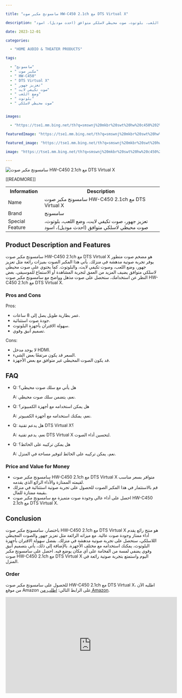 ---
title: "سامسونج مكبر صوت HW-C450 2.1ch مع DTS Virtual X"
description: "تعزيز جهور، صوت تكيفي لايت، وضع اللعب، بلوتوث، صوت محيطي لاسلكي متوافق (احدث موديل)، اسود"
date: 2023-12-01
categories:
  - "HOME AUDIO & THEATER PRODUCTS"
tags:
  - "سامسونج"
  - " مكبر صوت"
  - " HW-C450"
  - " DTS Virtual X"
  - " تعزيز جهور"
  - " صوت تكيفي لايت"
  - " وضع اللعب"
  - " بلوتوث"
  - " صوت محيطي لاسلكي"

images:
  - "https://tse1.mm.bing.net/th?q=smswnj%20mkbr%20swt%20hw%20c450%202%201ch%20m%20dts%20virtual%20x%20mdkhm%20swt%20mtdmn%20t%20zyz%20jhwr%20swt%20tkyfy%20lyt%20wd%20ll%20b%20blwtwth%20swt%20mhyty%20lslky%20mtwfq%20hdth%20mwdyl%20swd%20kode%20asin%20b0bvwfzc7l%20tag%20indrajaya%2020"
featuredImage: "https://tse1.mm.bing.net/th?q=smswnj%20mkbr%20swt%20hw%20c450%202%201ch%20m%20dts%20virtual%20x%20mdkhm%20swt%20mtdmn%20t%20zyz%20jhwr%20swt%20tkyfy%20lyt%20wd%20ll%20b%20blwtwth%20swt%20mhyty%20lslky%20mtwfq%20hdth%20mwdyl%20swd%20kode%20asin%20b0bvwfzc7l%20tag%20indrajaya%2020"
featured_image: "https://tse1.mm.bing.net/th?q=smswnj%20mkbr%20swt%20hw%20c450%202%201ch%20m%20dts%20virtual%20x%20mdkhm%20swt%20mtdmn%20t%20zyz%20jhwr%20swt%20tkyfy%20lyt%20wd%20ll%20b%20blwtwth%20swt%20mhyty%20lslky%20mtwfq%20hdth%20mwdyl%20swd%20kode%20asin%20b0bvwfzc7l%20tag%20indrajaya%2020"
image: "https://tse1.mm.bing.net/th?q=smswnj%20mkbr%20swt%20hw%20c450%202%201ch%20m%20dts%20virtual%20x%20mdkhm%20swt%20mtdmn%20t%20zyz%20jhwr%20swt%20tkyfy%20lyt%20wd%20ll%20b%20blwtwth%20swt%20mhyty%20lslky%20mtwfq%20hdth%20mwdyl%20swd%20kode%20asin%20b0bvwfzc7l%20tag%20indrajaya%2020"
---

<img alt="سامسونج مكبر صوت HW-C450 2.1ch مع DTS Virtual X" src="https://tse1.mm.bing.net/th?q=image سامسونج مكبر صوت HW-C450 2.1ch مع DTS Virtual X، مضخم صوت متضمن، تعزيز جهور، صوت تكيفي لايت، وضع اللعب، بلوتوث، صوت محيطي لاسلكي متوافق (احدث موديل)، اسود (KODE ASIN=B0BVWFZC7L, TAG=indrajaya-20)" style="display:block; margin:auto;"/>

<table>

<tr>

<th>Information</th>

<th>Description</th>

</tr>

<tr>

<td>Name</td>

<td>سامسونج مكبر صوت HW-C450 2.1ch مع DTS Virtual X</td>

</tr>

<tr>

<td>Brand</td>

<td>سامسونج</td>

</tr>

<tr>

<td>Special Feature</td>

<td>تعزيز جهور، صوت تكيفي لايت، وضع اللعب، بلوتوث، صوت محيطي لاسلكي متوافق (احدث موديل)، اسود</td>

 [[READMORE]] 



</tr>

</table>

<h2>Product Description and Features</h2>

<p>سامسونج مكبر صوت HW-C450 2.1ch مع DTS Virtual X هو مضخم صوت متطور يوفر تجربة صوتية مدهشة في منزلك. يأتي هذا المكبر الصوت بميزات رائعة مثل تعزيز جهور، وضع اللعب، وصوت تكيفي لايت، والبلوتوث. كما يحتوي على صوت محيطي لاسلكي متوافق يضيف المزيد من العمق لتجربة المشاهدة أو الاستماع للموسيقى. بغض النظر عن استخدامك، ستحصل على صوت مذهل وواضح مع سامسونج مكبر صوت HW-C450 2.1ch مع DTS Virtual X.</p>

<h3>Pros and Cons</h3>

<p>Pros:</p>

<ul>

<li>عمر بطارية طويل يصل إلى 8 ساعات.</li>

<li>جودة صوت استثنائية.</li>

<li>سهولة الاقتران بأجهزة البلوتوث.</li>

<li>تصميم أنيق وقوي.</li>

</ul>

<p>Cons:</p>

<ul>

<li>لا يوجد مدخل HDMI.</li>

<li>السعر قد يكون مرتفعًا بعض الشيء.</li>

<li>قد يكون الصوت المحيطي غير متوافق مع بعض الأجهزة.</li>

</ul>

<h2>FAQ</h2>

<ul>

<li>Q: هل يأتي مع سلك صوت محيطي؟</li>

<p>A: نعم، يتضمن سلك صوت محيطي.</p>

<li>Q: هل يمكن استخدامه مع أجهزة الكمبيوتر؟</li>

<p>A: نعم، يمكنك استخدامه مع أجهزة الكمبيوتر.</p>

<li>Q: هل يدعم تقنية DTS Virtual X؟</li>

<p>A: نعم، يدعم تقنية DTS Virtual X لتحسين أداء الصوت.</p>

<li>Q: هل يمكن تركيبه على الحائط؟</li>

<p>A: نعم، يمكن تركيبه على الحائط لتوفير مساحة في المنزل.</p>

</ul>

<h3>Price and Value for Money</h3>

<ul>

<li> سامسونج مكبر صوت HW-C450 2.1ch مع DTS Virtual X متوافر بسعر مناسب لقيمته الممتازة والأداء الرائع الذي يقدمه.</li>

<li> قم بالاستثمار في هذا المكبر الصوت للحصول على تجربة صوتية استثنائية في منزلك بقيمة ممتازة للمال.</li>

<li> احصل على أداء عالي وجودة صوت متميزة مع سامسونج مكبر صوت HW-C450 2.1ch مع DTS Virtual X.</li>

</ul>

<h2>Conclusion</h2>

<p>باختصار، سامسونج مكبر صوت HW-C450 2.1ch مع DTS Virtual X هو منتج رائع يقدم أداء ممتاز وجودة صوت عالية. مع ميزاته الرائعة مثل تعزيز جهور والصوت المحيطي اللاسلكي، ستحصل على تجربة صوتية مدهشة في منزلك. بفضل سهولة الاقتران بأجهزة البلوتوث، يمكنك استخدامه مع مختلف الأجهزة. بالإضافة إلى ذلك، يأتي بتصميم أنيق وقوي يضفي لمسة من الفخامة على أي مكان يوضع فيه. احصل على سامسونج مكبر صوت HW-C450 2.1ch مع DTS Virtual X اليوم واستمتع بتجربة صوتية رائعة في المنزل.</p>

<h3>Order</h3>

<p>للحصول على سامسونج مكبر صوت HW-C450 2.1ch مع DTS Virtual X، اطلبه الآن من موقع Amazon على الرابط التالي: <a href="https://www.amazon.com/dp/B0BVWFZC7L/?tag=indrajaya-20">اطلب من Amazon</a>.</p>

<iframe width="560" height="315" src="https://www.youtube.com/embed/" title="سامسونج مكبر صوت Hw-C450 2.1Ch مع Dts Virtual X، مضخم صوت متضمن، تعزيز جهور، صوت تكيفي لايت، وضع اللعب، بلوتوث، صوت محيطي لاسلكي متوافق (احدث موديل)، اسود (Kode Asin=B0Bvwfzc7L, Tag=Indrajaya-20)" frameborder="0" allow="accelerometer; autoplay; clipboard-write; encrypted-media; gyroscope; picture-in-picture; web-share" allowfullscreen></iframe>